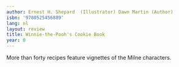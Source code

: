 ```yaml
---
author: Ernest H. Shepard  (Illustrator) Dawn Martin (Author)
isbn: '9780525456889'
lang: nl
layout: review
title: Winnie-the-Pooh's Cookie Book
year: 0
---
```

More than forty recipes feature vignettes of the Milne characters.
